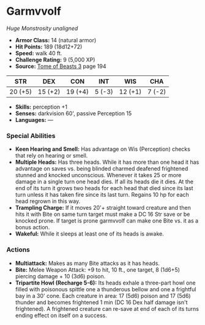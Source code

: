 # Garmvvolf

*Huge* *Monstrosity* *unaligned*

- **Armor Class:** 14 (natural armor)
- **Hit Points:** 189 (18d12+72)
- **Speed:** walk 40 ft.
- **Challenge Rating:** 9 (5,000 XP)
- **Source:** [Tome of Beasts 3](https://koboldpress.com/kpstore/product/tome-of-beasts-3-for-5th-edition/) page 194

| STR | DEX | CON | INT | WIS | CHA |
| --- | --- | --- | --- | --- | --- |
| 20 (+5) | 15 (+2) | 19 (+4) | 5 (-3) | 12 (+1) | 7 (-2) |

- **Skills:** perception +1
- **Senses:** darkvision 60', passive Perception 15
- **Languages:** —

### Special Abilities

- **Keen Hearing and Smell:** Has advantage on Wis (Perception) checks that rely on hearing or smell.
- **Multiple Heads:** Has three heads. While it has more than one head it has advantage on saves vs. being blinded charmed deafened frightened stunned and knocked unconscious. Whenever it takes 25 or more damage in a single turn one head dies. If all its heads die it dies. At the end of its turn it grows two heads for each head that died since its last turn unless it has taken fire since its last turn. Regains 10 hp for each head regrown in this way.
- **Trampling Charge:** If it moves 20'+ straight toward creature and then hits it with Bite on same turn target must make a DC 16 Str save or be knocked prone. If target is prone garmvvolf can make one Bite vs. it as a bonus action.
- **Wakeful:** While it sleeps at least one of its heads is awake.

### Actions

- **Multiattack:** Makes as many Bite attacks as it has heads.
- **Bite:** Melee Weapon Attack: +9 to hit, 10 ft., one target, 8 (1d6+5) piercing damage + 10 (3d6) poison.
- **Tripartite Howl (Recharge 5-6):** Its heads exhale a three-part howl one filled with poisonous spittle one a thunderous bellow and one a frightful bay in a 30' cone. Each creature in area: 17 (5d6) poison and 17 (5d6) thunder and becomes frightened 1 min (DC 16 Dex half damage isn't frightened). A frightened creature can re-save at end of each of its turns ending effect on itself on a success.


